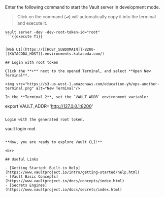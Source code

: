 Enter the following command to start the Vault server in development mode.  

> Click on the command (`⮐`) will automatically copy it into the terminal and execute it.

```
vault server -dev -dev-root-token-id="root"
```{{execute T1}}


[Web UI](https://[[HOST_SUBDOMAIN]]-8200-[[KATACODA_HOST]].environments.katacoda.com/)

## Login with root token

Click the **+** next to the opened Terminal, and select **Open New Terminal**.

<img src="https://s3-us-west-1.amazonaws.com/education-yh/ops-another-terminal.png" alt="New Terminal"/>

In the **Terminal 2**, set the `VAULT_ADDR` environment variable:

```
export VAULT_ADDR='http://127.0.0.1:8200'
```{{execute T2}}

Login with the generated root token.

```
vault login root
```{{execute T2}}

**Now, you are ready to explore Vault CLI!**

<br>

## Useful Links

- [Getting Started: Built-in Help](https://www.vaultproject.io/intro/getting-started/help.html)
- [Vault Basic Concepts](https://www.vaultproject.io/docs/concepts/index.html)
- [Secrets Engines](https://www.vaultproject.io/docs/secrets/index.html)
